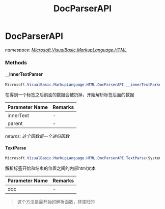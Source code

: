 ﻿---
title: DocParserAPI
---

# DocParserAPI
_namespace: [Microsoft.VisualBasic.MarkupLanguage.HTML](N-Microsoft.VisualBasic.MarkupLanguage.HTML.html)_



### Methods

#### __innerTextParser
```csharp
Microsoft.VisualBasic.MarkupLanguage.HTML.DocParserAPI.__innerTextParser(System.String@,System.String,System.Boolean@)
```
在得到一个标签之后前面的数据会被扔掉，开始解析标签后面的数据

|Parameter Name|Remarks|
|--------------|-------|
|innerText|-|
|parent|-|

_returns: 这个函数是一个递归函数_

#### TextParse
```csharp
Microsoft.VisualBasic.MarkupLanguage.HTML.DocParserAPI.TextParse(System.String@)
```
解析标签开始和结束的位置之间的内部html文本

|Parameter Name|Remarks|
|--------------|-------|
|doc|-|

> 这个方法是最开始的解析函数，非递归的




